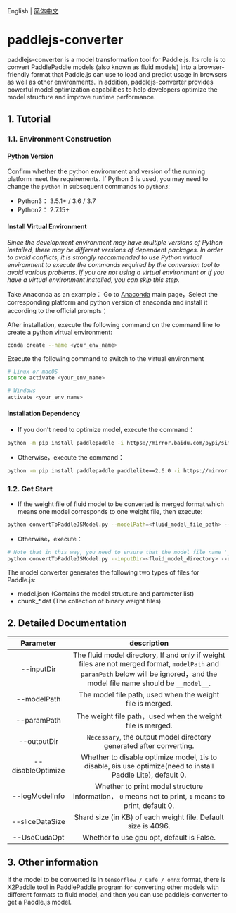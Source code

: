 English | [简体中文](DEVELOPMENT_CN.md)
# paddlejs-converter

paddlejs-converter is a model transformation tool for Paddle.js. Its role is to convert PaddlePaddle models (also known as fluid models) into a browser-friendly format that Paddle.js can use to load and predict usage in browsers as well as other environments. In addition, paddlejs-converter provides powerful model optimization capabilities to help developers optimize the model structure and improve runtime performance.

## 1. Tutorial

### 1.1. Environment Construction
#### Python Version
Confirm whether the python environment and version of the running platform meet the requirements. If Python 3 is used, you may need to change the `python` in subsequent commands to `python3`:
- Python3： 3.5.1+ / 3.6 / 3.7
- Python2： 2.7.15+

#### Install Virtual Environment
*Since the development environment may have multiple versions of Python installed, there may be different versions of dependent packages. In order to avoid conflicts, it is strongly recommended to use Python virtual environment to execute the commands required by the conversion tool to avoid various problems. If you are not using a virtual environment or if you have a virtual environment installed, you can skip this step.*

Take Anaconda as an example：
Go to [Anaconda](https://www.anaconda.com/) main page，Select the corresponding platform and python version of anaconda and install it according to the official prompts；

After installation, execute the following command on the command line to create a python virtual environment:
``` bash
conda create --name <your_env_name>
```

Execute the following command to switch to the virtual environment
``` bash
# Linux or macOS
source activate <your_env_name>

# Windows
activate <your_env_name>
```

#### Installation Dependency
- If you don't need to optimize model, execute the command：
``` bash
python -m pip install paddlepaddle -i https://mirror.baidu.com/pypi/simple
```
- Otherwise，execute the command：
``` bash
python -m pip install paddlepaddle paddlelite==2.6.0 -i https://mirror.baidu.com/pypi/simple
```

### 1.2. Get Start
- If the weight file of fluid model to be converted is merged format which means one model corresponds to one weight file, then execute:
``` bash
python convertToPaddleJSModel.py --modelPath=<fluid_model_file_path> --paramPath=<fluid_param_file_path> --outputDir=<paddlejs_model_directory>
```
- Otherwise，execute：
``` bash
# Note that in this way, you need to ensure that the model file name '__ model__ ' in the inputDir
python convertToPaddleJSModel.py --inputDir=<fluid_model_directory> --outputDir=<paddlejs_model_directory>
````
The model converter generates the following two types of files for Paddle.js:

- model.json (Contains the model structure and parameter list)
- chunk_\*.dat (The collection of binary weight files)

## 2. Detailed Documentation

Parameter | description
:-: | :-:
--inputDir | The fluid model directory, If and only if weight files are not merged format, `modelPath` and `paramPath` below will be ignored，and the model file name should be `__model__`.
--modelPath | The model file path, used when the weight file is merged.
--paramPath | The weight file path，used when the weight file is merged.
--outputDir | `Necessary`, the output model directory generated after converting.
--disableOptimize | Whether to disable optimize model, `1`is to disable, `0`is use optimize(need to install Paddle Lite), default 0.
--logModelInfo | Whether to print model structure information， `0` means not to print, `1` means to print, default 0.
--sliceDataSize | Shard size (in KB) of each weight file. Default size is 4096.
--UseCudaOpt | Whether to use gpu opt, default is False.

## 3. Other information
If the model to be converted is in `tensorflow / Cafe / onnx` format, there is [X2Paddle](https://github.com/PaddlePaddle/X2Paddle) tool in PaddlePaddle program for converting other models with different formats to fluid model, and then you can use paddlejs-converter to get a Paddle.js model.
